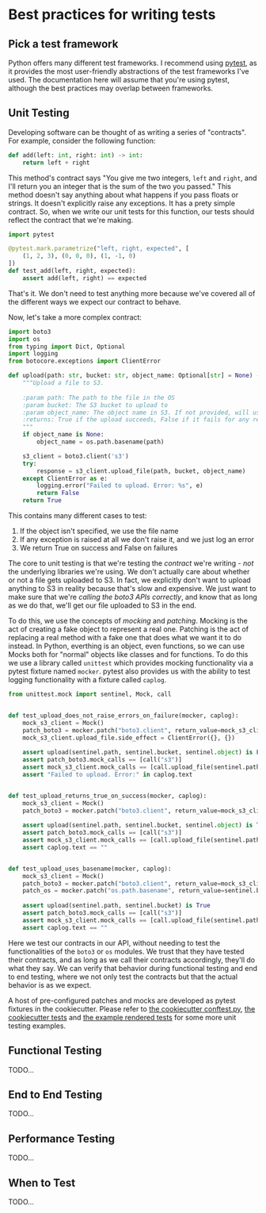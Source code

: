 # Best practices for writing tests

## Pick a test framework

Python offers many different test frameworks. I recommend using [pytest](https://docs.pytest.org/en/7.2.x/), 
as it provides the most user-friendly abstractions of the test frameworks I've used. The documentation here will assume that
you're using pytest, although the best practices may overlap between frameworks.

## Unit Testing
Developing software can be thought of as writing a series of "contracts". For example, consider the following function:

```python
def add(left: int, right: int) -> int:
    return left + right
```

This method's contract says "You give me two integers, `left` and `right`, and I'll return you an integer that is the sum of the two you passed."
This method doesn't say anything about what happens if you pass floats or strings. It doesn't explicitly raise any exceptions. It has a prety simple
contract. So, when we write our unit tests for this function, our tests should reflect the contract that we're making.

```python
import pytest

@pytest.mark.parametrize("left, right, expected", [
    (1, 2, 3), (0, 0, 0), (1, -1, 0)
])
def test_add(left, right, expected):
    assert add(left, right) == expected
```

That's it. We don't need to test anything more because we've covered all of the different ways we expect our contract to behave.

Now, let's take a more complex contract:

```python
import boto3
import os
from typing import Dict, Optional
import logging
from botocore.exceptions import ClientError

def upload(path: str, bucket: str, object_name: Optional[str] = None) -> bool:
    """Upload a file to S3.
    
    :param path: The path to the file in the OS
    :param bucket: The S3 bucket to upload to
    :param object_name: The object name in S3. If not provided, will use the file name (excluding the file path prefix)
    :returns: True if the upload succeeds, False if it fails for any reason
    """
    if object_name is None:
        object_name = os.path.basename(path)

    s3_client = boto3.client('s3')
    try:
        response = s3_client.upload_file(path, bucket, object_name)
    except ClientError as e:
        logging.error("Failed to upload. Error: %s", e)
        return False
    return True
```

This contains many different cases to test:

1. If the object isn't specified, we use the file name 
2. If any exception is raised at all we don't raise it, and we just log an error
3. We return True on success and False on failures

The core to unit testing is that we're testing the _contract_ we're writing - _not_ the underlying libraries we're using.
We don't actually care about whether or not a file gets uploaded to S3. In fact, we explicitly don't want to upload anything to S3
in reality because that's slow and expensive. We just want to make sure that we're *calling the boto3 APIs correctly*, and know
that as long as we do that, we'll get our file uploaded to S3 in the end.

To do this, we use the concepts of *mocking* and *patching*. Mocking is the act of creating a fake object to represent a real one.
Patching is the act of replacing a real method with a fake one that does what we want it to do instead. In Python, everthing is an object,
even functions, so we can use Mocks both for "normal" objects like classes and for functions. To do this we use a library called `unittest`
which provides mocking functionality via a pytest fixture named `mocker`. pytest also provides us with the ability to test logging functionality with a fixture called `caplog`.

```python
from unittest.mock import sentinel, Mock, call


def test_upload_does_not_raise_errors_on_failure(mocker, caplog):
    mock_s3_client = Mock()
    patch_boto3 = mocker.patch("boto3.client", return_value=mock_s3_client)
    mock_s3_client.upload_file.side_effect = ClientError({}, {})
    
    assert upload(sentinel.path, sentinel.bucket, sentinel.object) is False
    assert patch_boto3.mock_calls == [call("s3")]
    assert mock_s3_client.mock_calls == [call.upload_file(sentinel.path, sentinel.bucket, sentinel.object)]
    assert "Failed to upload. Error:" in caplog.text


def test_upload_returns_true_on_success(mocker, caplog):
    mock_s3_client = Mock()
    patch_boto3 = mocker.patch("boto3.client", return_value=mock_s3_client)
    
    assert upload(sentinel.path, sentinel.bucket, sentinel.object) is True
    assert patch_boto3.mock_calls == [call("s3")]
    assert mock_s3_client.mock_calls == [call.upload_file(sentinel.path, sentinel.bucket, sentinel.object)]
    assert caplog.text == ""


def test_upload_uses_basename(mocker, caplog):
    mock_s3_client = Mock()
    patch_boto3 = mocker.patch("boto3.client", return_value=mock_s3_client)
    patch_os = mocker.patch("os.path.basename", return_value=sentinel.basename)
    
    assert upload(sentinel.path, sentinel.bucket) is True
    assert patch_boto3.mock_calls == [call("s3")]
    assert mock_s3_client.mock_calls == [call.upload_file(sentinel.path, sentinel.bucket, sentinel.basename)]
    assert caplog.text == ""
```

Here we test our contracts in our API, without needing to test the functionalities of the `boto3` or `os` modules. We trust that they have tested their
contracts, and as long as we call their contracts accordingly, they'll do what they say. We can verify that behavior during functional testing and 
end to end testing, where we not only test the contracts but that the actual behavior is as we expect.

A host of pre-configured patches and mocks are developed as pytest fixtures in the cookiecutter. Please refer to [the cookiecutter conftest.py](https://github.com/mmehrten/python/blob/main/cookiecutters/python_core/%7B%7B%20cookiecutter.project_name%20%7D%7D/tests/conftest.py), [the cookiecutter tests](https://github.com/mmehrten/python/tree/main/cookiecutters/python_core/%7B%7B%20cookiecutter.project_name%20%7D%7D/tests) and [the example rendered tests](https://github.com/mmehrten/python/tree/main/examples/python-core-example/tests) for some more unit testing examples.

## Functional Testing
TODO...

## End to End Testing
TODO...

## Performance Testing
TODO...

## When to Test
TODO...

